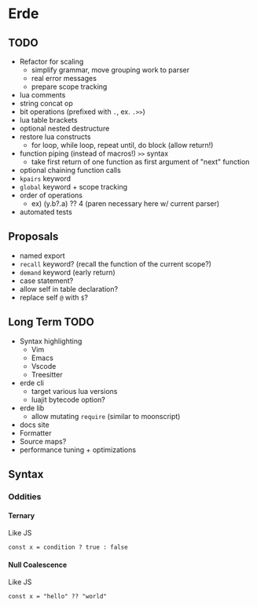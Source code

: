 # Erde

## TODO

- Refactor for scaling
  - simplify grammar, move grouping work to parser
  - real error messages
  - prepare scope tracking
- lua comments
- string concat op
- bit operations (prefixed with `.`, ex. `.>>`)
- lua table brackets
- optional nested destructure
- restore lua constructs
  - for loop, while loop, repeat until, do block (allow return!)
- function piping (instead of macros!) `>>` syntax
  - take first return of one function as first argument of "next" function
- optional chaining function calls
- `kpairs` keyword
- `global` keyword + scope tracking
- order of operations
  - ex) (y.b?.a) ?? 4 (paren necessary here w/ current parser)
- automated tests

## Proposals

- named export
- `recall` keyword? (recall the function of the current scope?)
- `demand` keyword (early return)
- case statement?
- allow self in table declaration?
- replace self `@` with `$`?

## Long Term TODO

- Syntax highlighting
  - Vim
  - Emacs
  - Vscode
  - Treesitter
- erde cli
  - target various lua versions
  - luajit bytecode option?
- erde lib
  - allow mutating `require` (similar to moonscript)
- docs site
- Formatter
- Source maps?
- performance tuning + optimizations

## Syntax

### Oddities

#### Ternary

Like JS

```
const x = condition ? true : false
```

#### Null Coalescence

Like JS

```
const x = "hello" ?? "world"
```
